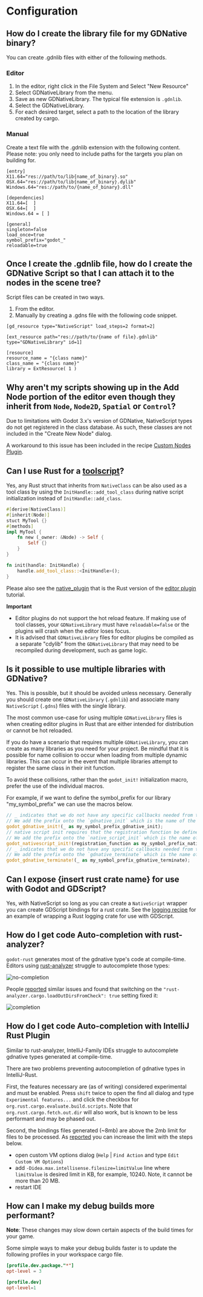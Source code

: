 # Configuration

## How do I create the library file for my GDNative binary?

You can create .gdnlib files with either of the following methods.

### Editor 
1. In the editor, right click in the File System and Select "New Resource" 
2. Select GDNativeLibrary from the menu.
3. Save as new GDNativeLibrary. The typical file extension is `.gdnlib`.
4. Select the GDNativeLibrary.
5. For each desired target, select a path to the location of the library created by cargo.

### Manual
Create a text file with the .gdnlib extension with the following content.
Please note: you only need to include paths for the targets you plan on building for.

```
[entry]
X11.64="res://path/to/lib{name_of_binary}.so"
OSX.64="res://path/to/lib{name_of_binary}.dylib"
Windows.64="res://path/to/{name_of_binary}.dll"

[dependencies]
X11.64=[  ]
OSX.64=[  ]
Windows.64 = [ ]

[general]
singleton=false
load_once=true
symbol_prefix="godot_"
reloadable=true
```

## Once I create the .gdnlib file, how do I create the GDNative Script so that I can attach it to the nodes in the scene tree?

Script files can be created in two ways.

1. From the editor.
2. Manually by creating a .gdns file with the following code snippet.
```
[gd_resource type="NativeScript" load_steps=2 format=2]

[ext_resource path="res://path/to/{name of file}.gdnlib" type="GDNativeLibrary" id=1]

[resource]
resource_name = "{class name}"
class_name = "{class name}"
library = ExtResource( 1 )

```

## Why aren't my scripts showing up in the Add Node portion of the editor even though they inherit from  `Node`, `Node2D`, `Spatial` or `Control`?

Due to limitations with Godot 3.x's version of GDNative, NativeScript types do not get registered in the class database. As such, these classes are not included in the "Create New Node" dialog.

A workaround to this issue has been included in the recipe [Custom Nodes Plugin](../recipes/custom-nodes-plugin.md).

## Can I use Rust for a [toolscript](https://docs.godotengine.org/en/stable/tutorials/misc/running_code_in_the_editor.html)?

Yes, any Rust struct that inherits from `NativeClass` can be also used as a tool class by using the `InitHandle::add_tool_class` during native script initialization instead of `InitHandle::add_class`.

```rust
#[derive(NativeClass)]
#[inherit(Node)]
stuct MyTool {}
#[methods]
impl MyTool {
    fn new (_owner: &Node) -> Self {
        Self {}
    }
}

fn init(handle: InitHandle) {
    handle.add_tool_class::<InitHandle>();
}
```

Please also see the [native_plugin](https://github.com/godot-rust/godot-rust/tree/master/examples/native_plugin) that is the Rust version of the [editor plugin](https://docs.godotengine.org/en/stable/tutorials/plugins/editor/index.html) tutorial.

**Important**

- Editor plugins do not support the hot reload feature. If making use of tool classes, your `GDNativeLibrary` must have `reloadable=false` or the plugins will crash when the editor loses focus.
- It is advised that `GDNativeLibrary` files for editor plugins be compiled as a separate "cdylib" from the `GDNativeLibrary` that may need to be recompiled during development, such as game logic.

## Is it possible to use multiple libraries with GDNative?

Yes. This is possible, but it should be avoided unless necessary. Generally you should create one `GDNativeLibrary` (`.gdnlib`) and associate many `NativeScript` (`.gdns`) files with the single library.

The most common use-case for using multiple `GDNativeLibrary` files is when creating editor plugins in Rust that are either intended for distribution or cannot be hot reloaded.

If you do have a scenario that requires multiple `GDNativeLibrary`, you can create as many libraries as you need for your project. Be mindful that it is possible for name collision to occur when loading from multiple dynamic libraries. This can occur in the event that multiple libraries attempt to register the same class in their init function.

To avoid these collisions, rather than the `godot_init!` initialization macro, prefer the use of the individual macros.

For example, if we want to define the symbol_prefix for our library "my_symbol_prefix" we can use the macros below.

```rust
// _ indicates that we do not have any specific callbacks needed from the engine for initialization. So it will automatically create
// We add the prefix onto the `gdnative_init` which is the name of the callback that Godot will use when attempting to run the library
godot_gdnative_init!(_ as my_symbol_prefix_gdnative_init);
// native script init requires that the registration function be defined. This is commonly named `fn init(init: InitHandle)` in most of the examples
// We add the prefix onto the `native_script_init` which is the name of the callback that Godot will use when attempting to intialize the script classes
godot_nativescript_init!(registration_function as my_symbol_prefix_nativescript_init);
// _ indicates that we do not have any specific callbacks needed from the engine for initialization. So it will automatically create
// We add the prefix onto the `gdnative_terminate` which is the name of the callback that Godot will use when shutting down the library
godot_gdnative_terminate!(_ as my_symbol_prefix_gdnative_terminate);
```

## Can I expose {insert rust crate name} for use with Godot and GDScript?

Yes, with NativeScript so long as you can create a `NativeScript` wrapper you can create GDScript bindings for a rust crate. See the [logging recipe](../recipes/logging.md) for an example of wrapping a Rust logging crate for use with GDScript.


## How do I get code Auto-completion with rust-analyzer?

`godot-rust` generates most of the gdnative type's code at compile-time. Editors using [rust-analyzer](https://github.com/rust-analyzer/rust-analyzer) struggle to autocomplete those types:

![no-completion](../images/no-completion.png)


People [reported](https://github.com/rust-analyzer/rust-analyzer/issues/5040) similar issues and found that switching on the `"rust-analyzer.cargo.loadOutDirsFromCheck": true` setting fixed it:

![completion](../images/completion.png)


## How do I get code Auto-completion with IntelliJ Rust Plugin

Similar to rust-analyzer, IntelliJ-Family IDEs struggle to autocomplete gdnative types generated at compile-time.

There are two problems preventing autocompletion of gdnative types in IntelliJ-Rust.

First, the features necessary are (as of writing) considered experimental and must be enabled. Press `shift` twice to open the find all dialog and type `Experimental features...` and click the checkbox for `org.rust.cargo.evaluate.build.scripts`.  Note that `org.rust.cargo.fetch.out.dir` will also work, but is known to be less performant and may be phased out.

Second, the bindings files generated (~8mb) are above the 2mb limit for files to be processed. As [reported](https://github.com/intellij-rust/intellij-rust/issues/6571#) you can increase the limit with the steps below.
* open custom VM options dialog (`Help` | `Find Action` and type `Edit Custom VM Options`)
* add `-Didea.max.intellisense.filesize=limitValue` line where `limitValue` is desired limit in KB, for example, 10240. Note, it cannot be more than 20 MB.
* restart IDE

## How can I make my debug builds more performant?

**Note**: These changes may slow down certain aspects of the build times for your game.

Some simple ways to make your debug builds faster is to update the following profiles in your workspace cargo file.

```toml
[profile.dev.package."*"]
opt-level = 3

[profile.dev]
opt-level=1
```
